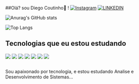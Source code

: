 ##Olá? sou Diego Coutinho👋 !
[![Instagram](https://img.shields.io/badge/Instagram-E4405F?style=for-the-badge&logo=instagram&logoColor=white)](https://www.instagram.com/diego.ccoutinho/)
[![LINKEDIN](https://img.shields.io/badge/LinkedIn-0077B5?style=for-the-badge&logo=linkedin&logoColor=white)](https://www.linkedin.com/in/diego-coutinho-74769ab6/)

![Anurag's GitHub stats](https://github-readme-stats.vercel.app/api?username=diegocoutinho&show_icons=true&theme=radical)

![Top Langs](https://github-readme-stats.vercel.app/api/top-langs/?username=diegocoutinho&hide_progress=true)

## Tecnologias que eu estou estudando 
<div style="display:inline_block">
<img align="center" src="https://img.shields.io/badge/HTML5-E34F26?style=for-the-badge&logo=html5&logoColor=whitee">
<img align="center" src="https://img.shields.io/badge/CSS3-1572B6?style=for-the-badge&logo=css3&logoColor=white">
<img align="center" src="https://img.shields.io/badge/JavaScript-F7DF1E?style=for-the-badge&logo=javascript&logoColor=black">
<img align="center" src="https://img.shields.io/badge/PHP-777BB4?style=for-the-badge&logo=php&logoColor=white">
<img align="center" src="https://img.shields.io/badge/MySQL-00000F?style=for-the-badge&logo=mysql&logoColor=white">
<img align="center" src="https://img.shields.io/badge/Python-14354C?style=for-the-badge&logo=python&logoColor=white">
<img align="center" src="https://img.shields.io/badge/C%2B%2B-00599C?style=for-the-badge&logo=c%2B%2B&logoColor=white">
</div></br>

Sou apaixonado por tecnologia, e estou estudando Analise e Desenvolvimento de Sistemas... 

